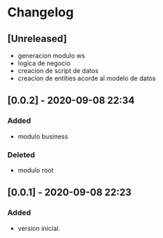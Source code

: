 # Changelog

## [Unreleased]
- generacion modulo ws
- logica de negocio
- creacion de script de datos
- creacion de entities acorde al modelo de datos

## [0.0.2] - 2020-09-08 22:34
### Added
- modulo business

### Deleted
- modulo root

## [0.0.1] - 2020-09-08 22:23
### Added
- version inicial.
